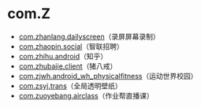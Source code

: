 # com.Z

- [com.zhanlang.dailyscreen](./com.zhanlang.dailyscreen/readme.md)（录屏屏幕录制）
- [com.zhaopin.social](./com.zhaopin.social/readme.md)（智联招聘）
- [com.zhihu.android](./com.zhihu.android/readme.md)（知乎）
- [com.zhubajie.client](./com.zhubajie.client/readme.md)（猪八戒）
- [com.zjwh.android_wh_physicalfitness](./com.zjwh.android_wh_physicalfitness/readme.md)（运动世界校园）
- [com.zsyj.trans](./com.zsyj.trans/readme.md)（全局透明壁纸）
- [com.zuoyebang.airclass](./com.zuoyebang.airclass/readme.md)（作业帮直播课）
